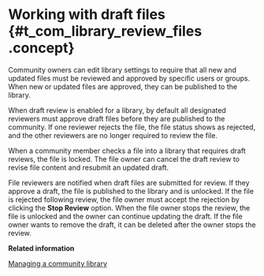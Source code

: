 # Working with draft files {#t_com_library_review_files .concept}

Community owners can edit library settings to require that all new and updated files must be reviewed and approved by specific users or groups. When new or updated files are approved, they can be published to the library.

When draft review is enabled for a library, by default all designated reviewers must approve draft files before they are published to the community. If one reviewer rejects the file, the file status shows as rejected, and the other reviewers are no longer required to review the file.

When a community member checks a file into a library that requires draft reviews, the file is locked. The file owner can cancel the draft review to revise file content and resubmit an updated draft.

File reviewers are notified when draft files are submitted for review. If they approve a draft, the file is published to the library and is unlocked. If the file is rejected following review, the file owner must accept the rejection by clicking the **Stop Review** option. When the file owner stops the review, the file is unlocked and the owner can continue updating the draft. If the file owner wants to remove the draft, it can be deleted after the owner stops the review.

**Related information**  


[Managing a community library](../communities/t_com_library_manage.md)

